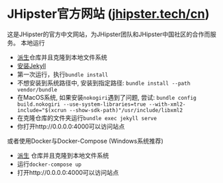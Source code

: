 JHipster官方网站 ([jhipster.tech/cn](https://www.jhipster.tech/cn))
=======

这是JHipster的官方中文网站，为JHipster团队和JHipster中国社区的合作而服务。
本地运行
* [派生](https://github.com/jhipster/jhipster.github.io/fork)仓库并且克隆到本地文件系统
* [安装Jekyll](https://help.github.com/articles/setting-up-your-github-pages-site-locally-with-jekyll/)
* 第一次运行，执行`bundle install` 
* 不想安装到系统路径中, 安装到指定路径: `bundle install --path vendor/bundle`
* 在MacOS系统, 如果安装`nokogiri`遇到了问题, 尝试: `bundle config build.nokogiri --use-system-libraries=true --with-xml2-include="$(xcrun --show-sdk-path)"/usr/include/libxml2`
* 在克隆仓库的文件夹运行`bundle exec jekyll serve`
* 你打开http://0.0.0.0:4000可以访问站点

或者使用Docker与Docker-Compose (Windows系统推荐)

* [派生](https://github.com/jhipster/jhipster.github.io/fork) 仓库并且克隆到本地文件系统
* 运行`docker-compose up`
* 打开http://0.0.0.0:4000可以访问站点
